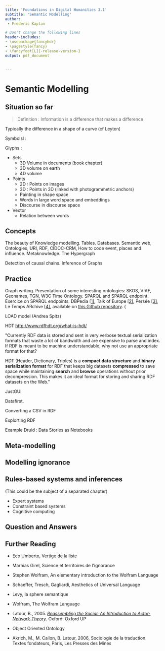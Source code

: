 ```yaml
---
title: 'Foundations in Digital Humanities 3.1'
subtitle: 'Semantic Modelling'
author:
 - Frederic Kaplan

# Don't change the following lines
header-includes:
- \usepackage{fancyhdr}
- \pagestyle{fancy}
- \fancyfoot[L]{-release-version-}
output: pdf_document


---
```


# Semantic Modelling

## Situation so far

> Definition : Information is a difference that makes a difference

Typically the difference in a shape of a curve (cf Leyton)

Symbolsl : 

Glyphs : 

- Sets 
  - 3D Volume in documents (book chapter)
  - 3D volume on earth
  - 4D volume
- Points
  - 2D : Points on images
  - 3D : Points in 3D (linked with photogrammetric anchors)
  - Painting in shape space
  - Words in large word space and embeddings 
  - Discourse in discourse space
- Vector
  - Relation between words

## Concepts

The beauty of Knowledge modelling. Tables. Databases. Semantic web, Ontologies, URI, RDF, CIDOC-CRM, How to code event, places and influence. Metaknowledge. The Hypergraph



Detection of causal chains. Inference of Graphs



## Practice

Graph writing. Presentation of some interesting ontologies: SKOS, VIAF, Geonames, TGN, W3C Time Ontology. SPARQL and SPARQL endpoint. Exercice on SPARQL endpoints: DBPedia [[1\]](http://dbpedia.org/sparql), Talk of Europe [[2\]](http://linkedpolitics.ops.few.vu.nl/yasgui/index.html), Persée [[3\]](http://data.persee.fr/explorer/), Le Temps ARchive [[4\]](http://iccluster052.iccluster.epfl.ch:8899/sparql), available on [this Github repository](https://github.com/dhlab-epfl/fdh-tutorials). (

LOAD model (Andrea Spitz)

HDT http://www.rdfhdt.org/what-is-hdt/

"Currently RDF data is stored and sent in very verbose textual serialization formats that waste a lot of bandwidth and are expensive to parse and index. If RDF is meant to be machine understandable, why not use an appropriate format for that?

HDT (Header, Dictionary, Triples) is a **compact data structure** and **binary serialization format** for RDF that keeps big datasets **compressed** to save space while maintaining **search** and **browse** operations without prior decompression. This makes it an ideal format for storing and sharing RDF datasets on the Web."

JustGUI

Datafirst. 

Converting a CSV in RDF

Explorting RDF

Example Druid : Data Stories as Notebooks

## Meta-modelling

## Modelling ignorance

## Rules-based systems and inferences

(This could be the subject of a separated chapter)

- Expert systems
- Constraint based systems
- Cognitive computing



## Question and Answers 



## Further Reading

- Eco Umberto, Vertige de la liste

- Marhias Girel, Science et territoires de l'ignorance

- Stephen Wolfram, An elementary introduction to the Wolfram Language

- Schaeffer, Tresch, Gagliardi, Aesthetics of Universal Language

- Levy, la sphere semantique

- Wolfram, The Wolfram Language

- Latour, B., 2005. *[Reassembling the Social: An Introduction to Actor-Network-Theory](https://en.wikipedia.org/wiki/Bruno_Latour#Reassembling_the_Social)*. Oxford: Oxford UP

- Object Oriented Ontology

- Akrich, M., M. Callon, B. Latour, 2006, Sociologie de la traduction. Textes fondateurs, Paris, Les Presses des Mines

  

  